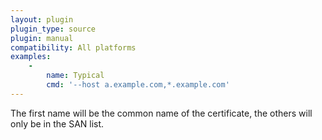```yaml
---
layout: plugin
plugin_type: source
plugin: manual
compatibility: All platforms
examples:
    - 
        name: Typical
        cmd: '‑‑host a.example.com,*.example.com'                                     
---
```

The first name will be the common name of the certificate, the others will only be in the SAN list.